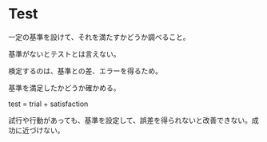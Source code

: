 # Test

一定の基準を設けて、それを満たすかどうか調べること。

基準がないとテストとは言えない。

検定するのは、基準との差、エラーを得るため。

基準を満足したかどうか確かめる。

test = trial + satisfaction

試行や行動があっても、基準を設定して、誤差を得られないと改善できない。成功に近づけない。

